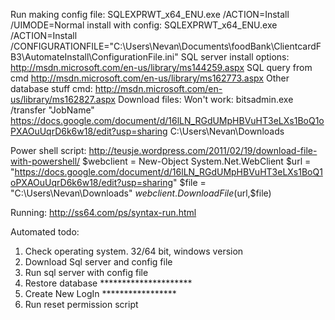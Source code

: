Run making config file: SQLEXPRWT_x64_ENU.exe /ACTION=Install /UIMODE=Normal
install with config: 
SQLEXPRWT_x64_ENU.exe /ACTION=Install /CONFIGURATIONFILE="C:\Users\Nevan\Documents\foodBank\ClientcardFB3\AutomateInstall\ConfigurationFile.ini"
SQL server install options: http://msdn.microsoft.com/en-us/library/ms144259.aspx
SQL query from cmd http://msdn.microsoft.com/en-us/library/ms162773.aspx
Other database stuff cmd: http://msdn.microsoft.com/en-us/library/ms162827.aspx
Download files: Won't work: bitsadmin.exe /transfer "JobName" https://docs.google.com/document/d/16lLN_RGdUMpHBVuHT3eLXs1BoQ1oPXAOuUqrD6k6w18/edit?usp=sharing C:\Users\Nevan\Downloads

Power shell script: http://teusje.wordpress.com/2011/02/19/download-file-with-powershell/
$webclient = New-Object System.Net.WebClient
$url =  "https://docs.google.com/document/d/16lLN_RGdUMpHBVuHT3eLXs1BoQ1oPXAOuUqrD6k6w18/edit?usp=sharing" 
$file =  "C:\Users\Nevan\Downloads"
$webclient.DownloadFile($url,$file)

Running: http://ss64.com/ps/syntax-run.html

Automated todo: 
1. Check operating system. 32/64 bit, windows version
2. Download Sql server and config file
3. Run sql server with config file
4. Restore database *********************
5. Create New LogIn *****************
6. Run reset permission script 
